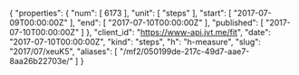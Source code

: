 {
  "properties": {
    "num": [
      6173
    ],
    "unit": [
      "steps"
    ],
    "start": [
      "2017-07-09T00:00:00Z"
    ],
    "end": [
      "2017-07-10T00:00:00Z"
    ],
    "published": [
      "2017-07-10T00:00:00Z"
    ]
  },
  "client_id": "https://www-api.jvt.me/fit",
  "date": "2017-07-10T00:00:00Z",
  "kind": "steps",
  "h": "h-measure",
  "slug": "2017/07/xeuK5",
  "aliases": [
    "/mf2/050199de-217c-49d7-aae7-8aa26b22703e/"
  ]
}
